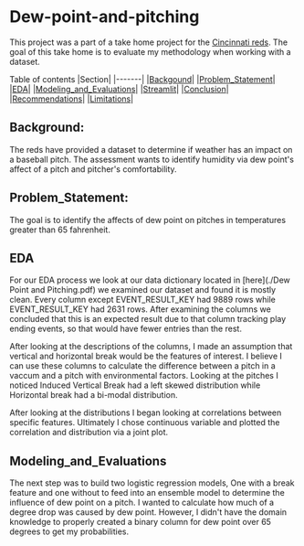 # Dew-point-and-pitching

This project was a part of a take home project for the [Cincinnati reds](https://www.mlb.com/reds). The goal of this take home is to evaluate my methodology when working with a dataset.

Table of contents
|Section|
|-------|
|[Backgound](#Background)|
|[Problem_Statement](#Problem_Statement)|
|[EDA](#EDA)|
|[Modeling_and_Evaluations](#Modeling_and_Evaluations)|
|[Streamlit](#Streamlit)|
|[Conclusion](#Conclusion)|
|[Recommendations](#Recommendations)|
|[Limitations](#Limitations)|

## Background:

The reds have provided a dataset to determine if weather has an impact on a baseball pitch. The assessment wants to identify humidity via dew point's affect of a pitch and pitcher's comfortability. 

## Problem_Statement:

The goal is to identify the affects of dew point on pitches in temperatures greater than 65 fahrenheit.

## EDA

For our EDA process we look at our data dictionary located in [here](./Dew Point and Pitching.pdf) we examined our dataset and found it is mostly clean. Every column except EVENT_RESULT_KEY had 9889 rows while EVENT_RESULT_KEY had 2631 rows. After examining the columns we concluded that this is an expected result due to that column tracking play ending events, so that would have fewer entries than the rest.

After looking at the descriptions of the columns, I made an assumption that vertical and horizontal break would be the features of interest. I believe I can use these columns to calculate the difference between a pitch in a vaccum and a pitch with environmental factors. Looking at the pitches I noticed Induced Vertical Break had a left skewed distribution while Horizontal break had a bi-modal distribution.

After looking at the distributions I began looking at correlations between specific features. Ultimately I chose continuous variable and plotted the correlation and distribution via a joint plot.

## Modeling_and_Evaluations

The next step was to build two logistic regression models, One with a break feature and one without to feed into an ensemble model to determine the influence of dew point on a pitch. I wanted to calculate how much of a degree drop was caused by dew point. However, I didn't have the domain knowledge to properly created a binary column for dew point over 65 degrees to get my probabilities.
